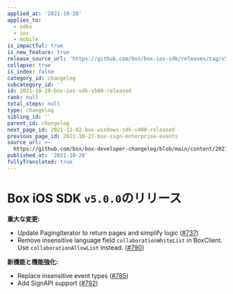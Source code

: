 ```yaml
---
applied_at: '2021-10-28'
applies_to:
  - sdks
  - ios
  - mobile
is_impactful: true
is_new_feature: true
release_source_url: 'https://github.com/box/box-ios-sdk/releases/tag/v5.0.0'
collapse: true
is_index: false
category_id: changelog
subcategory_id: ''
id: 2021-10-28-box-ios-sdk-v500-released
rank: null
total_steps: null
type: changelog
sibling_id: ''
parent_id: changelog
next_page_id: 2021-11-02-box-windows-sdk-v400-released
previous_page_id: 2021-10-27-box-sign-enterprise-events
source_url: >-
  https://github.com/box/box-developer-changelog/blob/main/content/2021/10-28-box-ios-sdk-v500-released.md
published_at: '2021-10-28'
fullyTranslated: true
---
```

# Box iOS SDK `v5.0.0`のリリース

**重大な変更:**

* Update PagingIterator to return pages and simplify logic ([#737][1])
* Remove insensitive language field `collaborationWhiteList` in BoxClient. Use `collaborationAllowList` instead. ([#790][2])

**新機能と機能強化:**

* Replace insensitive event types ([#785][3])
* Add SignAPI support ([#792][4])

[1]: https://github.com/box/box-ios-sdk/pull/737

[2]: https://github.com/box/box-ios-sdk/pull/790

[3]: https://github.com/box/box-ios-sdk/pull/785

[4]: https://github.com/box/box-ios-sdk/pull/792
